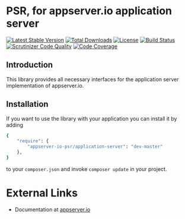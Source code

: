 # PSR, for appserver.io application server

[![Latest Stable Version](https://img.shields.io/packagist/v/appserver-io-psr/application-server.svg?style=flat-square)](https://packagist.org/packages/appserver-io-psr/application-server) 
 [![Total Downloads](https://img.shields.io/packagist/dt/appserver-io-psr/application-server.svg?style=flat-square)](https://packagist.org/packages/appserver-io-psr/application-server)
 [![License](https://img.shields.io/packagist/l/appserver-io-psr/application-server.svg?style=flat-square)](https://packagist.org/packages/appserver-io-psr/application-server)
 [![Build Status](https://img.shields.io/travis/appserver-io-psr/application-server/master.svg?style=flat-square)](http://travis-ci.org/appserver-io-psr/application-server)
 [![Scrutinizer Code Quality](https://img.shields.io/scrutinizer/g/appserver-io-psr/application-server/master.svg?style=flat-square)](https://scrutinizer-ci.com/g/appserver-io-psr/application-server/?branch=master)
 [![Code Coverage](https://img.shields.io/scrutinizer/coverage/g/appserver-io-psr/application-server/master.svg?style=flat-square)](https://scrutinizer-ci.com/g/appserver-io-psr/application-server/?branch=master)

## Introduction

This library provides all necessary interfaces for the application server implementation of appserver.io.

## Installation

If you want to use the library with your application you can install it by adding

```sh
{
    "require": {
        "appserver-io-psr/application-server": "dev-master"
    },
}
```

to your ```composer.json``` and invoke ```composer update``` in your project.

# External Links

* Documentation at [appserver.io](http://docs.appserver.io)
